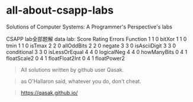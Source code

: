 # all-about-csapp-labs
Solutions of Computer Systems: A Programmer's Perspective's labs

CSAPP lab全部题解
data lab:
Score   Rating  Errors  Function
 1      1       0       bitXor
 1      1       0       tmin
 1      1       0       isTmax
 2      2       0       allOddBits
 2      2       0       negate
 3      3       0       isAsciiDigit
 3      3       0       conditional
 3      3       0       isLessOrEqual
 4      4       0       logicalNeg
 4      4       0       howManyBits
 0      4       1       floatScale2
 0      4       1       floatFloat2Int
 0      4       1       floatPower2


> All solutions written by github user Qasak.

> as O'Hallaron said, whatever you do, don't cheat.

> https://qasak.github.io/
